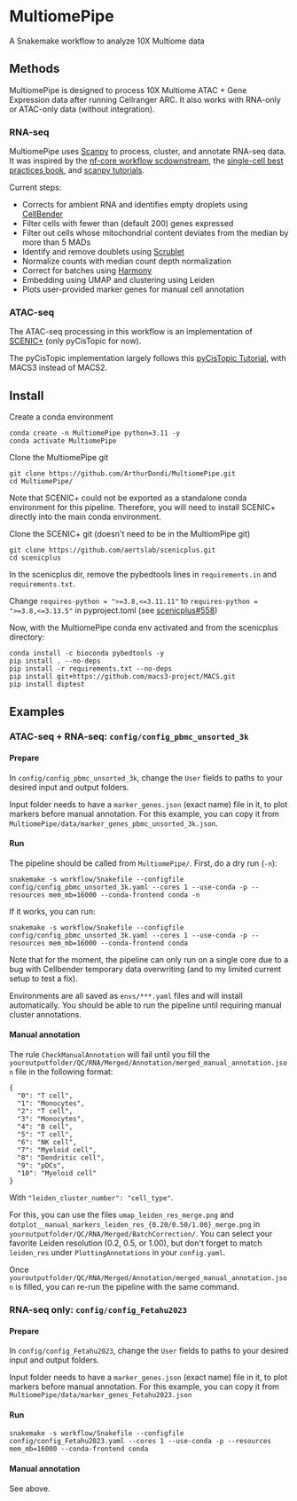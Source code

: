 # MultiomePipe

A Snakemake workflow to analyze 10X Multiome data

## Methods

MultiomePipe is designed to process 10X Multiome ATAC + Gene Expression data after running Cellranger ARC. It also works with RNA-only or ATAC-only data (without integration).

### RNA-seq
MultiomePipe uses [Scanpy](https://scanpy.readthedocs.io/en/stable/index.html) to process, cluster, and annotate RNA-seq data. It was inspired by the [nf-core workflow scdownstream](https://github.com/nf-core/scdownstream),  the [single-cell best practices book](https://github.com/theislab/single-cell-best-practices), and [scanpy tutorials](https://scanpy.readthedocs.io/en/stable/tutorials/basics/clustering.html).

Current steps:
- Corrects for ambient RNA and identifies empty droplets using [CellBender](https://github.com/broadinstitute/CellBender)
- Filter cells with fewer than (default 200) genes expressed
- Filter out cells whose mitochondrial content deviates from the median by more than 5 MADs
- Identify and remove doublets using [Scrublet](https://scanpy.readthedocs.io/en/stable/api/generated/scanpy.pp.scrublet.html)
- Normalize counts with median count depth normalization
- Correct for batches using [Harmony](https://scanpy.readthedocs.io/en/stable/generated/scanpy.external.pp.harmony_integrate.html)
- Embedding using UMAP and clustering using Leiden
- Plots user-provided marker genes for manual cell annotation

### ATAC-seq
The ATAC-seq processing in this workflow is an implementation of [SCENIC+](https://www.nature.com/articles/s41592-023-01938-4) (only pyCisTopic for now).

The pyCisTopic implementation largely follows this [pyCisTopic Tutorial](https://pycistopic.readthedocs.io/en/latest/notebooks/human_cerebellum.html), with MACS3 instead of MACS2.

## Install
Create a conda environment
```
conda create -n MultiomePipe python=3.11 -y
conda activate MultiomePipe
```
Clone the MultiomePipe git
```
git clone https://github.com/ArthurDondi/MultiomePipe.git
cd MultiomePipe/
```
Note that SCENIC+ could not be exported as a standalone conda environment for this pipeline. Therefore, you will need to install SCENIC+ directly into the main conda environment.

Clone the SCENIC+ git (doesn't need to be in the MultiomPipe git)
```
git clone https://github.com/aertslab/scenicplus.git
cd scenicplus
```
In the scenicplus dir, remove the pybedtools lines in `requirements.in` and `requirements.txt`.

Change `requires-python = ">=3.8,<=3.11.11"` to `requires-python = ">=3.8,<=3.13.5"` in pyproject.toml (see [scenicplus#558](https://github.com/aertslab/scenicplus/pull/558))

Now, with the MultiomePipe conda env activated and from the scenicplus directory:
```
conda install -c bioconda pybedtools -y
pip install . --no-deps
pip install -r requirements.txt --no-deps
pip install git+https://github.com/macs3-project/MACS.git
pip install diptest
```

## Examples
### ATAC-seq + RNA-seq: `config/config_pbmc_unsorted_3k`
#### Prepare

In `config/config_pbmc_unsorted_3k`, change the `User` fields to paths to your desired input and output folders. 

Input folder needs to have a `marker_genes.json` (exact name) file in it, to plot markers before manual annotation. For this example, you can copy it from `MultiomePipe/data/marker_genes_pbmc_unsorted_3k.json`.

#### Run
The pipeline should be called from `MultiomePipe/`. First, do a dry run (`-n`):
```
snakemake -s workflow/Snakefile --configfile config/config_pbmc_unsorted_3k.yaml --cores 1 --use-conda -p --resources mem_mb=16000 --conda-frontend conda -n
```

If it works, you can run:
```
snakemake -s workflow/Snakefile --configfile config/config_pbmc_unsorted_3k.yaml --cores 1 --use-conda -p --resources mem_mb=16000 --conda-frontend conda 
```

Note that for the moment, the pipeline can only run on a single core due to a bug with Cellbender temporary data overwriting (and to my limited current setup to test a fix).

Environments are all saved as `envs/***.yaml` files and will install automatically. You should be able to run the pipeline until requiring manual cluster annotations.

#### Manual annotation
The rule `CheckManualAnnotation` will fail until you fill the `youroutputfolder/QC/RNA/Merged/Annotation/merged_manual_annotation.json` file in the following format:
```
{
  "0": "T cell",
  "1": "Monocytes",
  "2": "T cell",
  "3": "Monocytes",
  "4": "B cell",
  "5": "T cell",
  "6": "NK cell",
  "7": "Myeloid cell",
  "8": "Dendritic cell",
  "9": "pDCs",
  "10": "Myeloid cell"
}
```
With `"leiden_cluster_number": "cell_type"`.

For this, you can use  the files `umap_leiden_res_merge.png` and `dotplot__manual_markers_leiden_res_{0.20/0.50/1.00}_merge.png` in `youroutputfolder/QC/RNA/Merged/BatchCorrection/`. You can select your favorite Leiden resolution (0.2, 0.5, or 1.00), but don't forget to match `leiden_res` under `PlottingAnnotations` in your `config.yaml`.

Once `youroutputfolder/QC/RNA/Merged/Annotation/merged_manual_annotation.json` is filled, you can re-run the pipeline with the same command.

### RNA-seq only: `config/config_Fetahu2023`
#### Prepare

In `config/config_Fetahu2023`, change the `User` fields to paths to your desired input and output folders. 

Input folder needs to have a `marker_genes.json` (exact name) file in it, to plot markers before manual annotation. For this example, you can copy it from `MultiomePipe/data/marker_genes_Fetahu2023.json`

#### Run
```
snakemake -s workflow/Snakefile --configfile config/config_Fetahu2023.yaml --cores 1 --use-conda -p --resources mem_mb=16000 --conda-frontend conda 
```

#### Manual annotation
See above.
